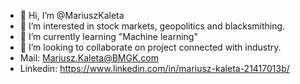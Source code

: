 - 👋 Hi, I’m @MariuszKaleta
- 👀 I’m interested in stock markets, geopolitics and blacksmithing.
- 🌱 I’m currently learning "Machine learning"
- 💞️ I’m looking to collaborate on project connected with industry.
- Mail: Mariusz.Kaleta@BMGK.com
- Linkedin: https://www.linkedin.com/in/mariusz-kaleta-21417013b/

<!---
MariuszKaleta/MariuszKaleta is a ✨ special ✨ repository because its `README.md` (this file) appears on your GitHub profile.
You can click the Preview link to take a look at your changes.
--->
